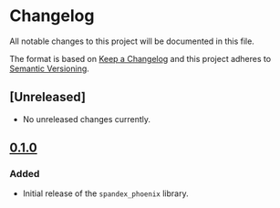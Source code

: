 # Changelog
All notable changes to this project will be documented in this file.

The format is based on [Keep a Changelog](https://keepachangelog.com/en/1.0.0/)
and this project adheres to [Semantic Versioning](https://semver.org/spec/v2.0.0.html).

## [Unreleased]
- No unreleased changes currently.

## [0.1.0]

### Added
- Initial release of the `spandex_phoenix` library.

[0.1.0]: https://github.com/spandex-project/spandex_phoenix/commit/c0ab823e2ab5af5ed9953f5ec5008bf34ffa4f4e
